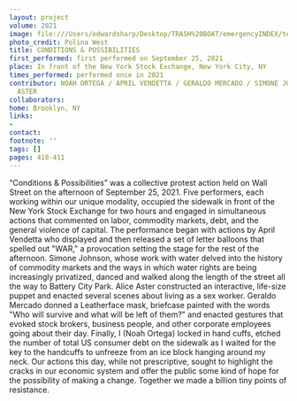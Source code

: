 ```yaml
---
layout: project
volume: 2021
image: file:///Users/edwardsharp/Desktop/TRASH%20BOAT/emergencyINDEX/ten_plus/guts/Links/1665424604253__Conditions___Possibilities--Noah_Ortega__april_vendetta__Geraldo_Mercado__Simone_Johnson__and_Alice_Aster.jpg
photo_credit: Polina West
title: CONDITIONS & POSSIBILITIES
first_performed: first performed on September 25, 2021
place: In front of the New York Stock Exchange, New York City, NY
times_performed: performed once in 2021
contributor: NOAH ORTEGA / APRIL VENDETTA / GERALDO MERCADO / SIMONE JOHNSON / ALICE
  ASTER
collaborators:
home: Brooklyn, NY
links:
-
contact:
footnote: ''
tags: []
pages: 410-411
---
```

“Conditions & Possibilities” was a collective protest action held on Wall Street on the afternoon of September 25, 2021. Five performers, each working within our unique modality, occupied the sidewalk in front of the New York Stock Exchange for two hours and engaged in simultaneous actions that commented on labor, commodity markets, debt, and the general violence of capital. The performance began with actions by April Vendetta who displayed and then released a set of letter balloons that spelled out "WAR," a provocation setting the stage for the rest of the afternoon. Simone Johnson, whose work with water delved into the history of commodity markets and the ways in which water rights are being increasingly privatized, danced and walked along the length of the street all the way to Battery City Park. Alice Aster constructed an interactive, life-size puppet and enacted several scenes about living as a sex worker. Geraldo Mercado donned a Leatherface mask, briefcase painted with the words "Who will survive and what will be left of them?" and enacted gestures that evoked stock brokers, business people, and other corporate employees going about their day. Finally, I (Noah Ortega) locked in hand cuffs, etched the number of total US consumer debt on the sidewalk as I waited for the key to the handcuffs to unfreeze from an ice block hanging around my neck. Our actions this day, while not prescriptive, sought to highlight the cracks in our economic system and offer the public some kind of hope for the possibility of making a change. Together we made a billion tiny points of resistance.